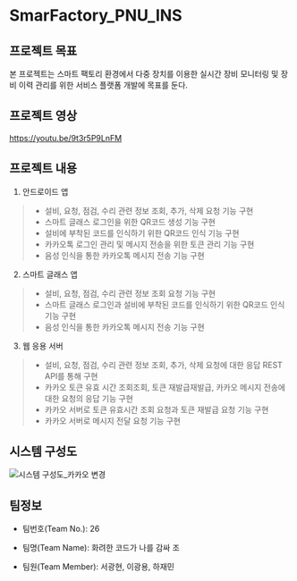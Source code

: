 # SmarFactory_PNU_INS
## 프로젝트 목표 
본 프로젝트는 스마트 팩토리 환경에서 다중 장치를 이용한 실시간 장비 모니터링 및 장비 이력 관리를 위한 서비스 플랫폼 개발에 목표를 둔다.

## 프로젝트 영상
https://youtu.be/9t3r5P9LnFM

## 프로젝트 내용
1. 안드로이드 앱
>- 설비, 요청, 점검, 수리 관련 정보 조회, 추가, 삭제 요청 기능 구현
>- 스마트 글래스 로그인을 위한 QR코드 생성 기능 구현
>- 설비에 부착된 코드를 인식하기 위한 QR코드 인식 기능 구현
>- 카카오톡 로그인 관리 및 메시지 전송을 위한 토큰 관리 기능 구현
>- 음성 인식을 통한 카카오톡 메시지 전송 기능 구현
2. 스마트 글래스 앱
>- 설비, 요청, 점검, 수리 관련 정보 조회 요청 기능 구현
>- 스마트 글래스 로그인과 설비에 부착된 코드를 인식하기 위한 QR코드 인식 기능 구현
>- 음성 인식을 통한 카카오톡 메시지 전송 기능 구현
3. 웹 응용 서버
>- 설비, 요청, 점검, 수리 관련 정보 조회, 추가, 삭제 요청에 대한 응답 REST API를 통해
구현
>- 카카오 토큰 유효 시간 조회조회, 토큰 재발급재발급, 카카오 메시지 전송에 대한 요청의 응답 기능
구현
>- 카카오 서버로 토큰 유효시간 조회 요청과 토큰 재발급 요청 기능 구현
>- 카카오 서버로 메시지 전달 요청 기능 구현
## 시스템 구성도
![시스템 구성도_카카오 변경](https://user-images.githubusercontent.com/12296231/94505185-768ec880-0245-11eb-9780-90f1b681bd09.png)

## 팀정보
- 팀번호(Team No.): 26

- 팀명(Team Name): 화려한 코드가 나를 감싸 조

- 팀원(Team Member): 서광현, 이광용, 하재민

